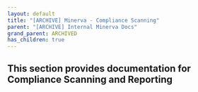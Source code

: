 ```yaml
---
layout: default
title: "[ARCHIVE] Minerva - Compliance Scanning"
parent: "[ARCHIVE] Internal Minerva Docs"
grand_parent: ARCHIVED
has_children: true
---
```

## This section provides documentation for Compliance Scanning and Reporting
